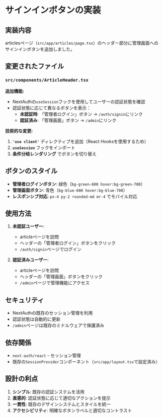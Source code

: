 # サインインボタンの実装

## 実装内容

articlesページ（`src/app/articles/page.tsx`）のヘッダー部分に管理画面へのサインインボタンを追加しました。

## 変更されたファイル

### `src/components/ArticleHeader.tsx`

**追加機能:**
- NextAuthの`useSession`フックを使用してユーザーの認証状態を確認
- 認証状態に応じて異なるボタンを表示：
  - **未認証時**: 「管理者ログイン」ボタン → `/auth/signin`にリンク
  - **認証済み**: 「管理画面」ボタン → `/admin`にリンク

**技術的な変更:**
1. **`'use client'`** ディレクティブを追加（React Hooksを使用するため）
2. **`useSession`** フックをインポート
3. **条件分岐レンダリング** でボタンを切り替え

## ボタンのスタイル

- **管理者ログインボタン**: 緑色（`bg-green-600 hover:bg-green-700`）
- **管理画面ボタン**: 青色（`bg-blue-600 hover:bg-blue-700`）
- **レスポンシブ対応**: `px-4 py-2 rounded-md mr-4` でモバイル対応

## 使用方法

1. **未認証ユーザー**:
   - articleページを訪問
   - ヘッダーの「管理者ログイン」ボタンをクリック
   - `/auth/signin`ページでログイン

2. **認証済みユーザー**:
   - articleページを訪問
   - ヘッダーの「管理画面」ボタンをクリック
   - `/admin`ページで管理機能にアクセス

## セキュリティ

- NextAuthの既存のセッション管理を利用
- 認証状態は自動的に更新
- `/admin`ページは既存のミドルウェアで保護済み

## 依存関係

- `next-auth/react` - セッション管理
- 既存の`SessionProvider`コンポーネント（`src/app/layout.tsx`で設定済み）

## 設計の利点

1. **シンプル**: 既存の認証システムを活用
2. **直感的**: 認証状態に応じて適切なアクションを提示
3. **一貫性**: 既存のデザインシステムとスタイルを統一
4. **アクセシビリティ**: 明確なボタンラベルと適切なコントラスト
